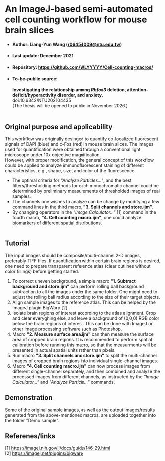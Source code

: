 # An ImageJ-based semi-automated cell counting workflow for mouse brain slices
* #### Author: Liang-Yun Wang (r06454009@ntu.edu.tw)
* #### Last update: December 2021
* #### Repository: https://github.com/WLYYYYY/Cell-counting-macros/
* #### To-be-public source: 
  __Investigating the relationship among *Rbfox3* deletion, attention-deficit/hyperactivity disorder, and anxiety.__ <br>
  doi:10.6342/NTU202104435 <br>
  (The thesis will be opened to public in November 2026.)<br><br>

## Original purpose and applicability
This workflow was originally desinged to quantify co-localized fluorescent signals of DAPI (blue) and c-Fos (red) in mouse brain slices. The images used for quantification were obtained through a conventional light microscope under 10x objective magnification. <br>
However, with proper modification, the general concept of this workflow could be applied to analyze immunofluorescent staining of different characteristics, e.g., shape, size, and color of the fluorescence. <br>
* The optimal criteria for *"Analyze Particles..."*, and the best filters/thresholding methods for each monochromatic channel could be determined by preliminary measurements of thresholded images of real samples.
* The channels one wishes to analyze can be change by modifying a few command lines in the third macro, **"3. Split channels and store.ijm"**.
* By changing operators in the *"Image Calculator..."* [1] command in the fourth macro, **"4. Cell counting macro.ijm"**, one could analyze biomarkers of different spatial distributions. 
<br><br>

## Tutorial
The input images should be composite/multi-channel 2-D images, preferably TIFF files. If quantification within certain brain regions is desired, one need to prepare transparent reference atlas (clear outlines without color fillings) before getting started.
1. To correct uneven background, a simple macro **"1. Subtract background and store.ijm"** can perform rolling ball background subtraction to all the images under the same folder. One might need to adjust the rolling ball radius according to the size of their target objects.
2. Align sample images to the reference atlas. This can be helped by the ImageJ plugin BigWarp [2].
3. Isolate brain regions of interest according to the atlas alignment. Crop and clear everyghing else, and leave a background of (0,0,0) RGB color below the brain regions of interest. This can be done with ImageJ or other image processing software such as Photoshop.
4. Macro **"2. Measure surface area.ijm"** can then measure the surface area of cropped brain regions. It is recommended to perform spatial calibration before running this macro, so that the measurments will be presented in actual spatial units rather than pixels.
5. Run macro **"3. Split channels and store.ijm"** to split the multi-channel images of cropped brain regions into individual single-channel images.
6. Macro **"4. Cell counting macro.ijm"** can now process images from different single-channel separately, and then combined and analyze the processed images from different channels, as instructed by the *"Image Calculator..."* and *"Analyze Particle..."* commands.

## Demonstration
Some of the original sample images, as well as the output images/results generated from the above-mentioned macros, are uploaded together into the folder "Demo sample". 

## Referenes/links
[1] https://imagej.nih.gov/ij/docs/guide/146-29.html <br>
[2] https://imagej.net/plugins/bigwarp
